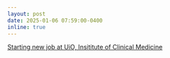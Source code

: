 ```yaml
---
layout: post
date: 2025-01-06 07:59:00-0400
inline: true
---
```



<a href="https://www.med.uio.no/klinmed/english/?vrtx=person-view&uid=thanhdng"> Starting new job at UiO, Insititute of Clinical Medicine</a>